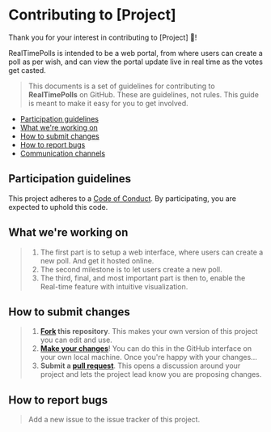 # Contributing to [Project]

Thank you for your interest in contributing to [Project] :tada:! 

RealTimePolls is intended to be a web portal, from where users can create a poll as per wish, and can view the portal update live in real time as the votes get casted.

>This documents is a set of guidelines for contributing to **RealTimePolls** on GitHub. These are guidelines, not rules. This guide is meant to make it easy for you to get involved.


* [Participation guidelines](#participation-guidelines)
* [What we're working on](#what-were-working-on)
* [How to submit changes](#how-to-submit-changes)
* [How to report bugs](#how-to-report-bugs)
* [Communication channels](#communication-channels)

## Participation guidelines

This project adheres to a [Code of Conduct](https://github.com/acabunoc/mozsprint-repo-template/blob/master/CODE_OF_CONDUCT.md). By participating, you are expected to uphold this code.

## What we're working on

> 1. The first part is to setup a web interface, where users can create a new poll. And get it hosted online.
> 2. The second milestone is to let users create a new poll. 
> 3. The third, final, and most important part is then to, enable  the Real-time feature with intuitive visualization.

## How to submit changes
 
> 1. **[Fork](https://help.github.com/articles/fork-a-repo/) this repository**. This makes your own version of this project you can edit and use.
> 2. **[Make your changes](https://guides.github.com/activities/forking/#making-changes)**! You can do this in the GitHub interface on your own local machine. Once you're happy with your changes...
> 3. **Submit a [pull request](https://help.github.com/articles/proposing-changes-to-a-project-with-pull-requests/)**. This opens a discussion around your project and lets the project lead know you are proposing changes.

## How to report bugs

> Add a new issue to the issue tracker of this project.
